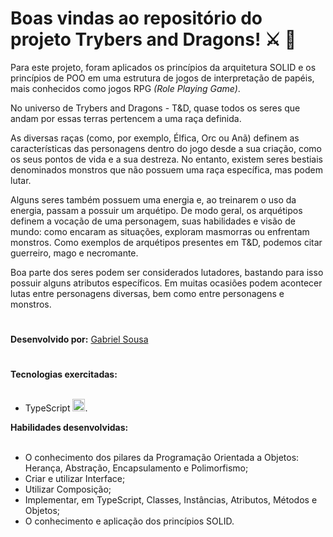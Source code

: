 # Boas vindas ao repositório do projeto Trybers and Dragons! :crossed_swords: :dragon:

Para este projeto, foram aplicados os princípios da arquitetura SOLID e os princípios de POO em uma estrutura de jogos de interpretação de papéis, mais conhecidos como jogos RPG <i>(Role Playing Game)</i>.

No universo de Trybers and Dragons - T&D, quase todos os seres que andam por essas terras pertencem a uma raça definida.

As diversas raças (como, por exemplo, Élfica, Orc ou Anã) definem as características das personagens dentro do jogo desde a sua criação, como os seus pontos de vida e a sua destreza. No entanto, existem seres bestiais denominados monstros que não possuem uma raça específica, mas podem lutar.

Alguns seres também possuem uma energia e, ao treinarem o uso da energia, passam a possuir um arquétipo. De modo geral, os arquétipos definem a vocação de uma personagem, suas habilidades e visão de mundo: como encaram as situações, exploram masmorras ou enfrentam monstros. Como exemplos de arquétipos presentes em T&D, podemos citar guerreiro, mago e necromante.

Boa parte dos seres podem ser considerados lutadores, bastando para isso possuir alguns atributos específicos. Em muitas ocasiões podem acontecer lutas entre personagens diversas, bem como entre personagens e monstros.
 #

<strong>Desenvolvido por:</strong> [Gabriel Sousa](https://www.linkedin.com/in/gabriel-dev-biotec/)</br>
#

<summary><strong>Tecnologias exercitadas:</strong></summary><br />
  
 * TypeScript <img src="https://cdn.jsdelivr.net/gh/devicons/devicon/icons/typescript/typescript-plain.svg" width="20" height="20"/>.
 
 <summary><strong>Habilidades desenvolvidas:</strong></summary><br />

 * O conhecimento dos pilares da Programação Orientada a Objetos: Herança, Abstração, Encapsulamento e Polimorfismo;
 * Criar e utilizar Interface;
 * Utilizar Composição;
 * Implementar, em TypeScript, Classes, Instâncias, Atributos, Métodos e Objetos;
 * O conhecimento e aplicação dos princípios SOLID.


